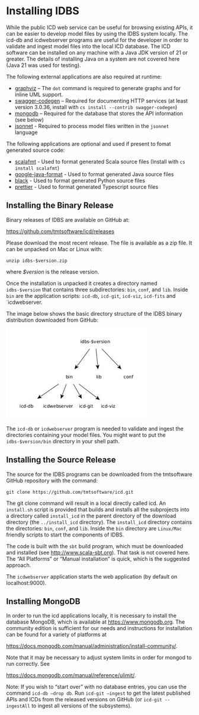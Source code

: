 # Installing IDBS

While the public ICD web service can be useful for browsing existing APIs, it can be easier to develop model files by using the IDBS system locally.  The icd-db and icdwebserver programs are useful for the developer in order to validate and ingest model files into the local ICD database. The ICD software can be installed on any machine with a Java JDK version of 21 or greater. The details of installing Java on a system are not covered here (Java 21 was used for testing).

The following external applications are also required at runtime:
* [graphviz](https://graphviz.org/) – The `dot` command is required to generate graphs and for inline UML support.
* [swagger-codegen](https://swagger.io/docs/open-source-tools/swagger-codegen/) – Required for documenting HTTP services (at least version 3.0.36, install with `cs install --contrib swagger-codegen`)
* [mongodb](https://www.mongodb.com/docs/manual/core/transactions/) – Required for the database that stores the API information (see below)
* [jsonnet](https://jsonnet.org/) - Required to process model files written in the `jsonnet` language

The following applications are optional and used if present to fomat generated source code:
* [scalafmt](https://scalameta.org/scalafmt/docs/installation.html) - Used to format generated Scala source files (Install with `cs install scalafmt`)
* [google-java-format](https://github.com/google/google-java-format) - Used to format generated Java source files
* [black](https://github.com/psf/black) - Used to format generated Python source files
* [prettier](https://prettier.io/) - Used to format generated Typescript source files

## Installing the Binary Release

Binary releases of IDBS are available on GitHub at:

https://github.com/tmtsoftware/icd/releases

Please download the most recent release. The file is available as a zip file. It can be unpacked on Mac or Linux with:

    unzip idbs-$version.zip

where *$version* is the release version.

Once the installation is unpacked it creates a directory named `idbs-$version` that contains three subdirectories: `bin`, `conf`, and `lib`. Inside `bin` are the application scripts: `icd-db`, `icd-git`, `icd-viz`, `icd-fits` and `icdwebserver.

The image below shows the basic directory structure of the IDBS binary distribution downloaded from GitHub:

![](../images/installing/fig2.jpg)

The `icd-db` or `icdwebserver` program is needed to validate and ingest the directories containing your model files. You might want to put the `idbs-$version/bin` directory in your shell path.

## Installing the Source Release

The source for the IDBS programs can be downloaded from the tmtsoftware GitHub repository with the command:

    git clone https://github.com/tmtsoftware/icd.git

The git clone command will result in a local directly called icd. An `install.sh` script is provided that builds and installs all the subprojects into a directory called `install_icd` in the parent directory of the download directory (the `../install_icd` directory). The `install_icd` directory contains the directories: `bin`, `conf`, and `lib`. Inside the `bin` directory are `Linux/Mac` friendly scripts to start the components of IDBS.

The code is built with the `sbt` build program, which must be downloaded and installed (see http://www.scala-sbt.org). That task is not covered here. The “All Platforms” or “Manual installation” is quick, which is the suggested approach.

The `icdwebserver` application starts the web application (by default on localhost:9000).

## Installing MongoDB

In order to run the icd applications locally, it is necessary to install the database MongoDB, which is available at https://www.mongodb.org. The community edition is sufficient for our needs and instructions for installation can be found for a variety of platforms at

https://docs.mongodb.com/manual/administration/install-community/.

Note that it may be necessary to adjust system limits in order for mongod to run correctly. See

https://docs.mongodb.com/manual/reference/ulimit/.

Note: If you wish to “start over” with no database entries, you can use the command `icd-db –drop db`. Run `icd-git –ingest` to get the latest published APIs and ICDs from the released versions on GitHub (or `icd-git --ingestAll` to ingest all versions of the subsystems).

